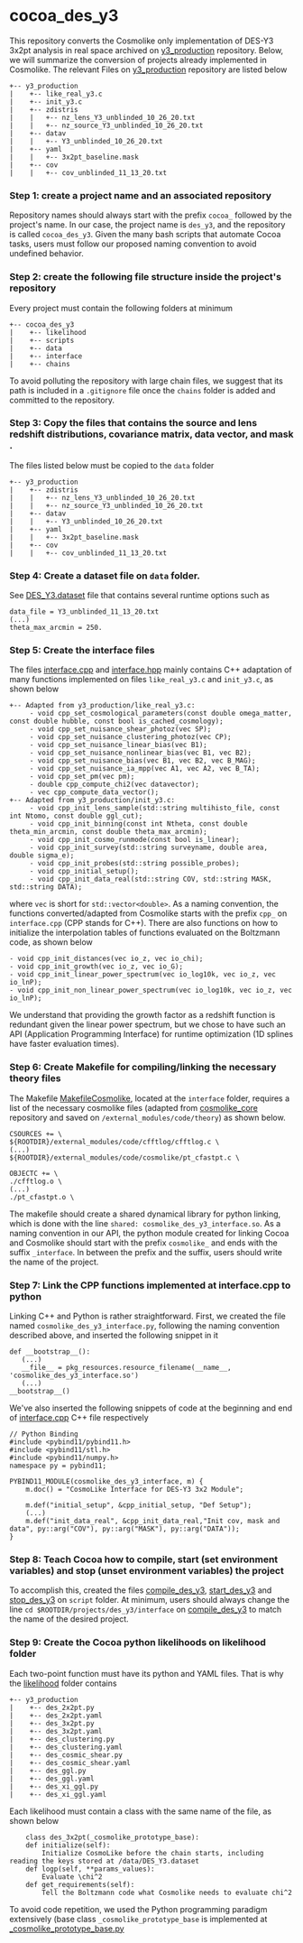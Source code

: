 # cocoa_des_y3

This repository converts the Cosmolike only implementation of DES-Y3 3x2pt analysis in real space archived on [y3_production](https://github.com/CosmoLike/y3_production) repository. Below, we will summarize the conversion of projects already implemented in Cosmolike. The relevant Files on [y3_production](https://github.com/CosmoLike/y3_production) repository are listed below

    +-- y3_production
    |    +-- like_real_y3.c
    |    +-- init_y3.c
    |    +-- zdistris
    |    |   +-- nz_lens_Y3_unblinded_10_26_20.txt
    |    |   +-- nz_source_Y3_unblinded_10_26_20.txt
    |    +-- datav
    |    |   +-- Y3_unblinded_10_26_20.txt
    |    +-- yaml
    |    |   +-- 3x2pt_baseline.mask
    |    +-- cov
    |    |   +-- cov_unblinded_11_13_20.txt
    
### Step 1: create a project name and an associated repository
  Repository names should always start with the prefix `cocoa_` followed by the project's name. In our case, the project name is `des_y3`, and the repository is called `cocoa_des_y3`. Given the many bash scripts that automate Cocoa tasks, users must follow our proposed naming convention to avoid undefined behavior.

### Step 2: create the following file structure inside the project's repository

Every project must contain the following folders at minimum

    +-- cocoa_des_y3
    |    +-- likelihood
    |    +-- scripts
    |    +-- data
    |    +-- interface
    |    +-- chains

To avoid polluting the repository with large chain files, we suggest that its path is included in a `.gitignore` file once the `chains` folder is added and committed to the repository.

### Step 3: Copy the files that contains the source and lens redshift distributions, covariance matrix, data vector, and mask .

  The files listed below must be copied to the `data` folder 
    
    +-- y3_production
    |    +-- zdistris
    |    |   +-- nz_lens_Y3_unblinded_10_26_20.txt
    |    |   +-- nz_source_Y3_unblinded_10_26_20.txt
    |    +-- datav
    |    |   +-- Y3_unblinded_10_26_20.txt
    |    +-- yaml
    |    |   +-- 3x2pt_baseline.mask
    |    +-- cov
    |    |   +-- cov_unblinded_11_13_20.txt

### Step 4: Create a dataset file on `data` folder.

See [DES_Y3.dataset](https://github.com/CosmoLike/cocoa_des_y3/blob/main/data/DES_Y3.dataset) file that contains several runtime options such as

    data_file = Y3_unblinded_11_13_20.txt
    (...)
    theta_max_arcmin = 250.
    
### Step 5: Create the interface files 

The files [interface.cpp](https://github.com/CosmoLike/cocoa_des_y3/blob/main/interface/interface.cpp) and [interface.hpp](https://github.com/CosmoLike/cocoa_des_y3/blob/main/interface/interface.hpp) mainly contains C++ adaptation of many functions implemented on files `like_real_y3.c` and `init_y3.c`, as shown below
    
    +-- Adapted from y3_production/like_real_y3.c:
         - void cpp_set_cosmological_parameters(const double omega_matter, const double hubble, const bool is_cached_cosmology);
         - void cpp_set_nuisance_shear_photoz(vec SP);
         - void cpp_set_nuisance_clustering_photoz(vec CP);
         - void cpp_set_nuisance_linear_bias(vec B1);
         - void cpp_set_nuisance_nonlinear_bias(vec B1, vec B2);
         - void cpp_set_nuisance_bias(vec B1, vec B2, vec B_MAG); 
         - void cpp_set_nuisance_ia_mpp(vec A1, vec A2, vec B_TA);
         - void cpp_set_pm(vec pm);
         - double cpp_compute_chi2(vec datavector);
         - vec cpp_compute_data_vector();
    +-- Adapted from y3_production/init_y3.c: 
         - void cpp_init_lens_sample(std::string multihisto_file, const int Ntomo, const double ggl_cut);
         - void cpp_init_binning(const int Ntheta, const double theta_min_arcmin, const double theta_max_arcmin);
         - void cpp_init_cosmo_runmode(const bool is_linear);
         - void cpp_init_survey(std::string surveyname, double area, double sigma_e);
         - void cpp_init_probes(std::string possible_probes);
         - void cpp_initial_setup();
         - void cpp_init_data_real(std::string COV, std::string MASK, std::string DATA);
            
where `vec` is short for `std::vector<double>`. As a naming convention, the functions converted/adapted from Cosmolike starts with the prefix `cpp_` on `interface.cpp` (CPP stands for C++). There are also functions on how to initialize the interpolation tables of functions evaluated on the Boltzmann code, as shown below

    - void cpp_init_distances(vec io_z, vec io_chi);
    - void cpp_init_growth(vec io_z, vec io_G);
    - void cpp_init_linear_power_spectrum(vec io_log10k, vec io_z, vec io_lnP);
    - void cpp_init_non_linear_power_spectrum(vec io_log10k, vec io_z, vec io_lnP);

We understand that providing the growth factor as a redshift function is redundant given the linear power spectrum, but we chose to have such an API (Application Programming Interface) for runtime optimization (1D splines have faster evaluation times).

### Step 6: Create Makefile for compiling/linking the necessary theory files

The Makefile [MakefileCosmolike](https://github.com/CosmoLike/cocoa_des_y3/blob/main/interface/MakefileCosmolike), located at the `interface` folder, requires a list of the necessary cosmolike files (adapted from [cosmolike_core](https://github.com/CosmoLike/cosmolike_core) repository and saved on `/external_modules/code/theory`) as shown below.

    CSOURCES += \
	${ROOTDIR}/external_modules/code/cfftlog/cfftlog.c \
	(...)
	${ROOTDIR}/external_modules/code/cosmolike/pt_cfastpt.c \

    OBJECTC += \
	./cfftlog.o \
	(...)
	./pt_cfastpt.o \

The makefile should create a shared dynamical library for python linking, which is done with the line `shared: cosmolike_des_y3_interface.so`. As a naming convention in our API, the python module created for linking Cocoa and Cosmolike should start with the prefix `cosmolike_` and ends with the suffix `_interface`. In between the prefix and the suffix, users should write the name of the project.

### Step 7: Link the CPP functions implemented at interface.cpp to python
	
Linking C++ and Python is rather straightforward. First, we created the file named `cosmolike_des_y3_interface.py`, following the naming convention described above, and inserted the following snippet in it

	def __bootstrap__():
	   (...)
	   __file__ = pkg_resources.resource_filename(__name__, 'cosmolike_des_y3_interface.so')
	   (...)
	__bootstrap__()

We've also inserted the following snippets of code at the beginning and end of [interface.cpp](https://github.com/CosmoLike/cocoa_des_y3/blob/main/interface/interface.cpp) C++ file respectively

	// Python Binding
	#include <pybind11/pybind11.h>
	#include <pybind11/stl.h>
	#include <pybind11/numpy.h>
	namespace py = pybind11;

	PYBIND11_MODULE(cosmolike_des_y3_interface, m) {
	    m.doc() = "CosmoLike Interface for DES-Y3 3x2 Module";

	    m.def("initial_setup", &cpp_initial_setup, "Def Setup");
	    (...)
	    m.def("init_data_real", &cpp_init_data_real,"Init cov, mask and data", py::arg("COV"), py::arg("MASK"), py::arg("DATA"));
	}

### Step 8: Teach Cocoa how to compile, start (set environment variables) and stop (unset environment variables) the project 

To accomplish this, created the files [compile_des_y3](https://github.com/CosmoLike/cocoa_des_y3/blob/main/scripts/compile_des_y3), [start_des_y3](https://github.com/CosmoLike/cocoa_des_y3/blob/main/scripts/start_des_y3) and [stop_des_y3](https://github.com/CosmoLike/cocoa_des_y3/blob/main/scripts/stop_des_y3) on `script` folder. At minimum, users should always change the line
`cd $ROOTDIR/projects/des_y3/interface` on [compile_des_y3](https://github.com/CosmoLike/cocoa_des_y3/blob/main/scripts/compile_des_y3) to match the name of the desired project.

### Step 9: Create the Cocoa python likelihoods on likelihood folder

Each two-point function must have its python and YAML files. That is why the [likelihood](https://github.com/CosmoLike/cocoa_des_y3/tree/main/likelihood) folder contains

    +-- y3_production
    |    +-- des_2x2pt.py
    |    +-- des_2x2pt.yaml
    |    +-- des_3x2pt.py
    |    +-- des_3x2pt.yaml
    |    +-- des_clustering.py
    |    +-- des_clustering.yaml
    |    +-- des_cosmic_shear.py
    |    +-- des_cosmic_shear.yaml
    |    +-- des_ggl.py
    |    +-- des_ggl.yaml
    |    +-- des_xi_ggl.py
    |    +-- des_xi_ggl.yaml
    
Each likelihood must contain a class with the same name of the file, as shown below

	    class des_3x2pt(_cosmolike_prototype_base):
		def initialize(self):
			Initialize CosmoLike before the chain starts, including reading the keys stored at /data/DES_Y3.dataset
		def logp(self, **params_values):
			Evaluate \chi^2 
		def get_requirements(self):
			Tell the Boltzmann code what Cosmolike needs to evaluate chi^2
		
To avoid code repetition, we used the Python programming paradigm extensively (base class `_cosmolike_prototype_base` is implemented at [_cosmolike_prototype_base.py](https://github.com/CosmoLike/cocoa_des_y3/blob/main/likelihood/_cosmolike_prototype_base.py)

